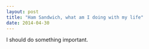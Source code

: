 ```yaml
---
layout: post
title: "Ham Sandwich, what am I doing with my life"
date: 2014-04-30
---
```


I should do something important.

